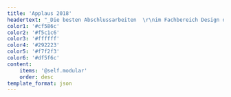 ```yaml
---
title: 'Applaus 2018'
headertext: "_Die besten Abschlussarbeiten  \r\nim Fachbereich Design der FH Potsdam  \r\nim Jahr 2018_"
color1: '#cf586c'
color2: '#f5c1c6'
color3: '#ffffff'
color4: '#292223'
color5: '#f7f2f3'
color6: '#df5f6c'
content:
    items: '@self.modular'
    order: desc
template_format: json
---
```


